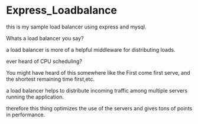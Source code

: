 # Express_Loadbalance

this is my sample load balancer using express and mysql.

Whats a load balancer you say?

a load balancer is more of a helpful middleware for distributing loads.

ever heard of CPU scheduling?

You might have heard of this somewhere like the First come first serve, and the shortest remaining time first,etc.

a load balancer helps to distribute incoming traffic among multiple servers running the application. 

therefore this thing optimizes the use of the servers and gives tons of points in performance.
